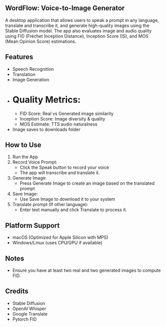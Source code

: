 ## WordFlow: Voice-to-Image Generator

A desktop application that allows users to speak a prompt in any language, translate and transcribe it, and generate high-quality images using the Stable Diffusion model. The app also evaluates image and audio quality using FID (Fréchet Inception Distance), Inception Score (IS), and MOS (Mean Opinion Score) estimations.

## Features

- Speech Recognition
- Translation
- Image Generation
- # Quality Metrics:
  - FID Score: Real vs Generated image similarity
  - Inception Score: Image diversity & quality
  - MOS Estimate: TTS audio naturalness
- Image saves to downloads folder

## How to Use
1. Run the App
2. Record Voice Prompt:
   - Click the Speak button to record your voice
   - The app will transcribe and translate it.
3. Generate Image:
   - Press Generate Image to create an image based on the translated prompt
4. Save Image:
   - Use Save Image to download it to your system
5. Translate prompt (If other language):
   - Enter text manually and click Translate to process it.
  
## Platform Support
- macOS (Optimized for Apple Silicon with MPS)
- Windows/Linux (uses CPU/GPU if available)

## Notes
- Ensure you have at least two real and two generated images to compute FID.

## Credits
- Stable Diffusion
- OpenAI Whisper
- Google Translate
- Pytorch FID
